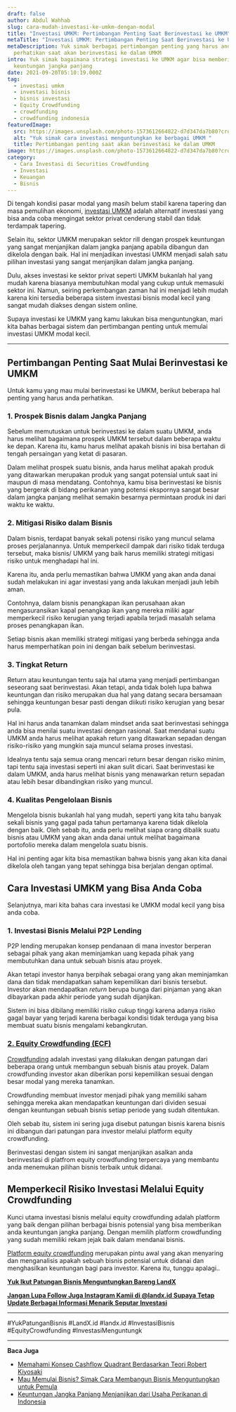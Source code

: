 ```yaml
---
draft: false
author: Abdul Wahhab
slug: cara-mudah-investasi-ke-umkm-dengan-modal
title: "Investasi UMKM: Pertimbangan Penting Saat Berinvestasi ke UMKM"
metaTitle: "Investasi UMKM: Pertimbangan Penting Saat Berinvestasi ke UMKM"
metaDescription: Yuk simak berbagai pertimbangan penting yang harus anda
  perhatikan saat akan berinvestasi ke dalam UMKM
intro: Yuk simak bagaimana strategi investasi ke UMKM agar bisa memberikan anda
  keuntungan jangka panjang
date: 2021-09-20T05:10:19.000Z
tag:
  - investasi umkm
  - investasi bisnis
  - bisnis investasi
  - Equity Crowdfunding
  - crowdfunding
  - crowdfunding indonesia
featuredImage:
  src: https://images.unsplash.com/photo-1573612664822-d7d347da7b80?crop=entropy&cs=tinysrgb&fit=max&fm=jpg&ixid=MnwxMTc3M3wwfDF8c2VhcmNofDE0fHxzbWFsbCUyMGJ1c2luZXNzfGVufDB8fHx8MTY0MDI1MDQxNg&ixlib=rb-1.2.1&q=80&w=1080
  alt: "Yuk simak cara investasi menguntungkan ke berbagai UMKM "
  title: Pertimbangan penting saat akan berinvestasi ke dalam UMKM
image: https://images.unsplash.com/photo-1573612664822-d7d347da7b80?crop=entropy&cs=tinysrgb&fit=max&fm=jpg&ixid=MnwxMTc3M3wwfDF8c2VhcmNofDE0fHxzbWFsbCUyMGJ1c2luZXNzfGVufDB8fHx8MTY0MDI1MDQxNg&ixlib=rb-1.2.1&q=80&w=1080
category:
  - Cara Investasi di Securities Crowdfunding
  - Investasi
  - Keuangan
  - Bisnis
---
```

Di tengah kondisi pasar modal yang masih belum stabil karena tapering dan masa pemulihan ekonomi, [investasi UMKM](https://landx.id/project/) adalah alternatif investasi yang bisa anda coba mengingat sektor privat cenderung stabil dan tidak terdampak tapering.

Selain itu, sektor UMKM merupakan sektor rill dengan prospek keuntungan yang sangat menjanjikan dalam jangka panjang apabila dibangun dan dikelola dengan baik. Hal ini menjadikan investasi UMKM menjadi salah satu pilihan investasi yang sangat menjanjikan dalam jangka panjang.

Dulu, akses investasi ke sektor privat seperti UMKM bukanlah hal yang mudah karena biasanya membutuhkan modal yang cukup untuk memasuki sektor ini. Namun, seiring perkembangan zaman hal ini menjadi lebih mudah karena kini tersedia beberapa sistem investasi bisnis modal kecil yang sangat mudah diakses dengan sistem online.

Supaya investasi ke UMKM yang kamu lakukan bisa menguntungkan, mari kita bahas berbagai sistem dan pertimbangan penting untuk memulai investasi UMKM modal kecil.

- - -

## Pertimbangan Penting Saat Mulai Berinvestasi ke UMKM

Untuk kamu yang mau mulai berinvestasi ke UMKM, berikut beberapa hal penting yang harus anda perhatikan.

### 1. Prospek Bisnis dalam Jangka Panjang

Sebelum memutuskan untuk berinvestasi ke dalam suatu UMKM, anda harus melihat bagaimana prospek UMKM tersebut dalam beberapa waktu ke depan. Karena itu, kamu harus melihat apakah bisnis ini bisa bertahan di tengah persaingan yang ketat di pasaran.

Dalam melihat prospek suatu bisnis, anda harus melihat apakah produk yang ditawarkan merupakan produk yang sangat potensial untuk saat ini maupun di masa mendatang. Contohnya, kamu bisa berinvestasi ke bisnis yang bergerak di bidang perikanan yang potensi ekspornya sangat besar dalam jangka panjang melihat semakin besarnya permintaan produk ini dari waktu ke waktu.

### 2. Mitigasi Risiko dalam Bisnis

Dalam bisnis, terdapat banyak sekali potensi risiko yang muncul selama proses perjalanannya. Untuk memperkecil dampak dari risiko tidak terduga tersebut, maka bisnis/ UMKM yang baik harus memiliki strategi mitigasi risiko untuk menghadapi hal ini.

Karena itu, anda perlu memastikan bahwa UMKM yang akan anda danai sudah melakukan ini agar investasi yang anda lakukan menjadi jauh lebih aman.

Contohnya, dalam bisnis penangkapan ikan perusahaan akan mengasuransikan kapal penangkap ikan yang mereka miliki agar memperkecil risiko kerugian yang terjadi apabila terjadi masalah selama proses penangkapan ikan.

Setiap bisnis akan memiliki strategi mitigasi yang berbeda sehingga anda harus memperhatikan poin ini dengan baik sebelum berinvestasi.

### 3. Tingkat Return

Return atau keuntungan tentu saja hal utama yang menjadi pertimbangan seseorang saat berinvestasi. Akan tetapi, anda tidak boleh lupa bahwa keuntungan dan risiko merupakan dua hal yang datang secara bersamaan sehingga keuntungan besar pasti dengan diikuti risiko kerugian yang besar pula.

Hal ini harus anda tanamkan dalam mindset anda saat berinvestasi sehingga anda bisa menilai suatu investasi dengan rasional. Saat mendanai suatu UMKM anda harus melihat apakah return yang ditawarkan sepadan dengan risiko-risiko yang mungkin saja muncul selama proses investasi.

Idealnya tentu saja semua orang mencari return besar dengan risiko minim, tapi tentu saja investasi seperti ini akan sulit dicari. Saat berinvestasi ke dalam UMKM, anda harus melihat bisnis yang menawarkan return sepadan atau lebih besar dibandingkan risiko yang muncul.

### 4. Kualitas Pengelolaan Bisnis

Mengelola bisnis bukanlah hal yang mudah, seperti yang kita tahu banyak sekali bisnis yang gagal pada tahun pertamanya karena tidak dikelola dengan baik. Oleh sebab itu, anda perlu melihat siapa orang dibalik suatu bisnis atau UMKM yang akan anda danai untuk melihat bagaimana portofolio mereka dalam mengelola suatu bisnis.

Hal ini penting agar kita bisa memastikan bahwa bisnis yang akan kita danai dikelola oleh tangan yang tepat sehingga bisa berjalan dengan optimal.

## Cara Investasi UMKM yang Bisa Anda Coba

Selanjutnya, mari kita bahas cara investasi ke UMKM modal kecil yang bisa anda coba.

### 1. Investasi Bisnis Melalui P2P Lending

P2P lending merupakan konsep pendanaan di mana investor berperan sebagai pihak yang akan meminjamkan uang kepada pihak yang membutuhkan dana untuk sebuah bisnis atau proyek.

Akan tetapi investor hanya berpihak sebagai orang yang akan meminjamkan dana dan tidak mendapatkan saham kepemilikan dari bisnis tersebut. Investor akan mendapatkan *return* berupa bunga dari pinjaman yang akan dibayarkan pada akhir periode yang sudah dijanjikan.

Sistem ini bisa dibilang memiliki risiko cukup tinggi karena adanya risiko gagal bayar yang terjadi karena berbagai kondisi tidak terduga yang bisa membuat suatu bisnis mengalami kebangkrutan.

### [2. Equity Crowdfunding (ECF)](https://landx.id/)

[Crowdfunding](https://landx.id/) adalah investasi yang dilakukan dengan patungan dari beberapa orang untuk membangun sebuah bisnis atau proyek. Dalam crowdfunding investor akan diberikan porsi kepemilikan sesuai dengan besar modal yang mereka tanamkan.

Crowdfunding membuat investor menjadi pihak yang memiliki saham sehingga mereka akan mendapatkan keuntungan dari dividen sesuai dengan keuntungan sebuah bisnis setiap periode yang sudah ditentukan.

Oleh sebab itu, sistem ini sering juga disebut patungan bisnis karena bisnis ini dibangun dari patungan para investor melalui platform equity crowdfunding.

Berinvestasi dengan sistem ini sangat menjanjikan asalkan anda berinvestasi di platfrom equity crowdfunding terpercaya yang membantu anda menemukan pilihan bisnis terbaik untuk didanai.

## **Memperkecil Risiko Investasi Melalui Equity Crowdfunding**

Kunci utama investasi bisnis melalui equity crowdfunding adalah platform yang baik dengan pilihan berbagai bisnis potensial yang bisa memberikan anda keuntungan jangka panjang. Dengan memilih platform crowdfunding yang sudah memiliki rekam jejak baik dalam mendanai bisnis.

[Platform equity crowdfunding](https://landx.id/) merupakan pintu awal yang akan menyaring dan menganalisis apakah sebuah bisnis potensial untuk didanai dan menghasilkan keuntungan bagi para investor. Karena itu, tunggu apalagi..

**[Yuk Ikut Patungan Bisnis Menguntungkan Bareng LandX](https://landx.id/)**

**[Jangan Lupa Follow Juga Instagram Kamii di @landx.id Supaya Tetap Update Berbagai Informasi Menarik Seputar Investasi](https://www.instagram.com/landx.id/?utm_medium=copy_link)**

- - -

\#YukPatunganBisnis    #LandX.id    #landx.id    #InvestasiBisnis    #EquityCrowdfunding    #InvestasiMenguntungk

- - -

**Baca Juga**

* [Memahami Konsep Cashflow Quadrant Berdasarkan Teori Robert Kiyosaki](https://landx.id/blog/konsep-cashflow-quadrant-robert-kiyosaki/)
* [Mau Memulai Bisnis? Simak Cara Membangun Bisnis Menguntungkan untuk Pemula](https://landx.id/blog/mau-memulai-bisnis-simak-cara-membangun-bisnis-menguntungkan-untuk-pemula/)
* [Keuntungan Jangka Panjang Menjanjikan dari Usaha Perikanan di Indonesia](https://landx.id/blog/bisnis-perikanan-tangkap-di-indonesia/)